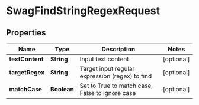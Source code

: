 
# SwagFindStringRegexRequest

## Properties
Name | Type | Description | Notes
------------ | ------------- | ------------- | -------------
**textContent** | **String** | Input text content |  [optional]
**targetRegex** | **String** | Target input regular expression (regex) to find |  [optional]
**matchCase** | **Boolean** | Set to True to match case, False to ignore case |  [optional]



